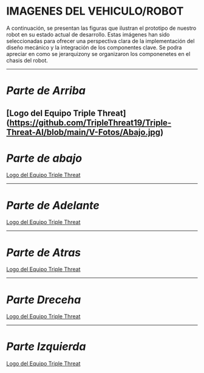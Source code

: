 # IMAGENES DEL VEHICULO/ROBOT

A continuación, se presentan las figuras que ilustran el prototipo de nuestro robot en su estado actual de desarrollo. Estas imágenes han sido seleccionadas para ofrecer una perspectiva clara de la implementación del diseño mecánico y la integración de los componentes clave. Se podra apreciar en como se jerarquizony se organizaron los componenetes en el chasis del robot.

---

# *Parte de Arriba* 
[Logo del Equipo Triple Threat] (https://github.com/TripleThreat19/Triple-Threat-AI/blob/main/V-Fotos/Abajo.jpg)
---

# *Parte de abajo*
[Logo del Equipo Triple Threat](https://github.com/TripleThreat19/Triple-Threat-AI/blob/main/Logo%20del%20Equipo/Logo%20del%20Equipo.jpg)

---

# *Parte de Adelante* 
[Logo del Equipo Triple Threat](https://github.com/TripleThreat19/Triple-Threat-AI/blob/main/Logo%20del%20Equipo/Logo%20del%20Equipo.jpg)

---

# *Parte de Atras*
[Logo del Equipo Triple Threat](https://github.com/TripleThreat19/Triple-Threat-AI/blob/main/Logo%20del%20Equipo/Logo%20del%20Equipo.jpg)

---

# *Parte Dreceha*
[Logo del Equipo Triple Threat](https://github.com/TripleThreat19/Triple-Threat-AI/blob/main/Logo%20del%20Equipo/Logo%20del%20Equipo.jpg)


---

# *Parte Izquierda*
[Logo del Equipo Triple Threat](https://github.com/TripleThreat19/Triple-Threat-AI/blob/main/Logo%20del%20Equipo/Logo%20del%20Equipo.jpg)



